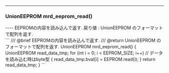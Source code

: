 ----  
<h3>UnionEEPROM mrd_eeprom_read()</h3>
----  
EEPROMの内容を読み込んで返す.  
戻り値 : UnionEEPROM のフォーマットで配列を返す.  
  
<br>  
```  
/// @brief EEPROMの内容を読み込んで返す.
/// @return UnionEEPROM のフォーマットで配列を返す.
UnionEEPROM mrd_eeprom_read() {
  UnionEEPROM read_data_tmp;
  for (int i = 0; i < EEPROM_SIZE; i++) // データを読み込む時はbyte型
  {
    read_data_tmp.bval[i] = EEPROM.read(i);
  }
  return read_data_tmp;
}
```  